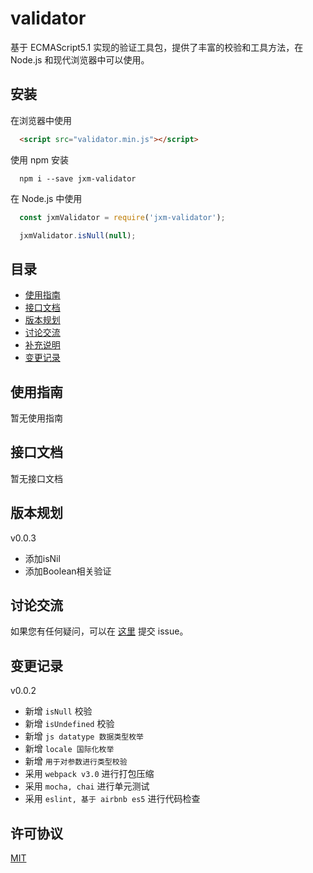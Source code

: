 
validator
===========================
基于 ECMAScript5.1 实现的验证工具包，提供了丰富的校验和工具方法，在 Node.js 和现代浏览器中可以使用。

## 安装

在浏览器中使用

```html
  <script src="validator.min.js"></script>
```

使用 npm 安装

```shell
  npm i --save jxm-validator
```

在 Node.js 中使用

```javascript
  const jxmValidator = require('jxm-validator');

  jxmValidator.isNull(null);
```

## 目录

* [使用指南](#使用指南)
* [接口文档](#接口文档)
* [版本规划](#版本规划)
* [讨论交流](#讨论交流)
* [补充说明](#补充说明)
* [变更记录](#变更记录)

## 使用指南

暂无使用指南

## 接口文档

暂无接口文档

## 版本规划

v0.0.3
* 添加isNil
* 添加Boolean相关验证

## 讨论交流

如果您有任何疑问，可以在 [这里](https://github.com/sTdobTs/validator/issues) 提交 issue。

## 变更记录

v0.0.2
* 新增 `isNull` 校验
* 新增 `isUndefined` 校验
* 新增 `js datatype 数据类型枚举`
* 新增 `locale 国际化枚举`
* 新增 `用于对参数进行类型校验`
* 采用 `webpack v3.0` 进行打包压缩
* 采用 `mocha, chai` 进行单元测试
* 采用 `eslint, 基于 airbnb es5` 进行代码检查

## 许可协议

[MIT](LICENSE)
